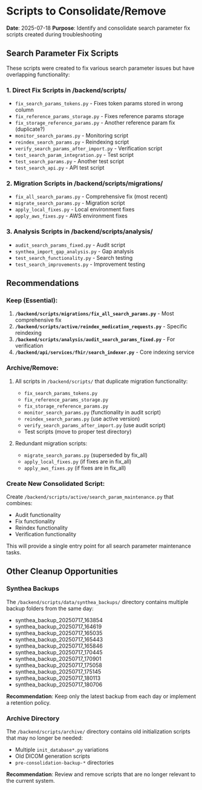 # Scripts to Consolidate/Remove

**Date**: 2025-07-18
**Purpose**: Identify and consolidate search parameter fix scripts created during troubleshooting

## Search Parameter Fix Scripts

These scripts were created to fix various search parameter issues but have overlapping functionality:

### 1. Direct Fix Scripts in /backend/scripts/
- `fix_search_params_tokens.py` - Fixes token params stored in wrong column
- `fix_reference_params_storage.py` - Fixes reference params storage
- `fix_storage_reference_params.py` - Another reference param fix (duplicate?)
- `monitor_search_params.py` - Monitoring script
- `reindex_search_params.py` - Reindexing script
- `verify_search_params_after_import.py` - Verification script
- `test_search_param_integration.py` - Test script
- `test_search_params.py` - Another test script
- `test_search_api.py` - API test script

### 2. Migration Scripts in /backend/scripts/migrations/
- `fix_all_search_params.py` - Comprehensive fix (most recent)
- `migrate_search_params.py` - Migration script
- `apply_local_fixes.py` - Local environment fixes
- `apply_aws_fixes.py` - AWS environment fixes

### 3. Analysis Scripts in /backend/scripts/analysis/
- `audit_search_params_fixed.py` - Audit script
- `synthea_import_gap_analysis.py` - Gap analysis
- `test_search_functionality.py` - Search testing
- `test_search_improvements.py` - Improvement testing

## Recommendations

### Keep (Essential):
1. **`/backend/scripts/migrations/fix_all_search_params.py`** - Most comprehensive fix
2. **`/backend/scripts/active/reindex_medication_requests.py`** - Specific reindexing
3. **`/backend/scripts/analysis/audit_search_params_fixed.py`** - For verification
4. **`/backend/api/services/fhir/search_indexer.py`** - Core indexing service

### Archive/Remove:
1. All scripts in `/backend/scripts/` that duplicate migration functionality:
   - `fix_search_params_tokens.py`
   - `fix_reference_params_storage.py`
   - `fix_storage_reference_params.py`
   - `monitor_search_params.py` (functionality in audit script)
   - `reindex_search_params.py` (use active version)
   - `verify_search_params_after_import.py` (use audit script)
   - Test scripts (move to proper test directory)

2. Redundant migration scripts:
   - `migrate_search_params.py` (superseded by fix_all)
   - `apply_local_fixes.py` (if fixes are in fix_all)
   - `apply_aws_fixes.py` (if fixes are in fix_all)

### Create New Consolidated Script:
Create `/backend/scripts/active/search_param_maintenance.py` that combines:
- Audit functionality
- Fix functionality
- Reindex functionality
- Verification functionality

This will provide a single entry point for all search parameter maintenance tasks.

## Other Cleanup Opportunities

### Synthea Backups
The `/backend/scripts/data/synthea_backups/` directory contains multiple backup folders from the same day:
- synthea_backup_20250717_163854
- synthea_backup_20250717_164619
- synthea_backup_20250717_165035
- synthea_backup_20250717_165443
- synthea_backup_20250717_165846
- synthea_backup_20250717_170445
- synthea_backup_20250717_170901
- synthea_backup_20250717_175058
- synthea_backup_20250717_175145
- synthea_backup_20250717_180113
- synthea_backup_20250717_180706

**Recommendation**: Keep only the latest backup from each day or implement a retention policy.

### Archive Directory
The `/backend/scripts/archive/` directory contains old initialization scripts that may no longer be needed:
- Multiple `init_database*.py` variations
- Old DICOM generation scripts
- `pre-consolidation-backup-*` directories

**Recommendation**: Review and remove scripts that are no longer relevant to the current system.
